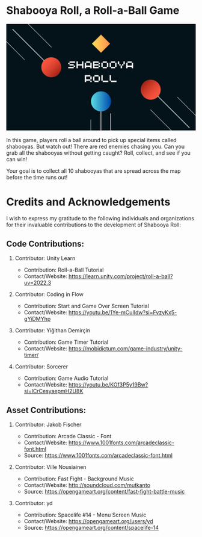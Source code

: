 # Shabooya Roll, a Roll-a-Ball Game

![BannerShabooya](BannerShabooya.png)

In this game, players roll a ball around to pick up special items called shabooyas. But watch out! There are red enemies chasing you. Can you grab all the shabooyas without getting caught? Roll, collect, and see if you can win!

Your goal is to collect all 10 shabooyas that are spread across the map before the time runs out!

# Credits and Acknowledgements

I wish to express my gratitude to the following individuals and organizations for their invaluable contributions to the development of Shabooya Roll:

## Code Contributions:

1. Contributor: Unity Learn
    - Contribution: Roll-a-Ball Tutorial
    - Contact/Website: https://learn.unity.com/project/roll-a-ball?uv=2022.3

1. Contributor: Coding in Flow
    - Contribution: Start and Game Over Screen Tutorial
    - Contact/Website: https://youtu.be/1Ye-mCuIIdw?si=FvzyKx5-gYiDMYhp

1. Contributor: Yiğithan Demirçin
    - Contribution: Game Timer Tutorial
    - Contact/Website: https://mobidictum.com/game-industry/unity-timer/
    
1. Contributor: Sorcerer
    - Contribution: Game Audio Tutorial
    - Contact/Website: https://youtu.be/KOf3P5y19Bw?si=lCrCesyaepmH2U8K

## Asset Contributions:

1. Contributor: Jakob Fischer
    - Contribution: Arcade Classic - Font
    - Contact/Website: https://www.1001fonts.com/arcadeclassic-font.html
    - Source: https://www.1001fonts.com/arcadeclassic-font.html

1. Contributor: Ville Nousiainen
    - Contribution: Fast Fight - Background Music
    - Contact/Website: http://soundcloud.com/mutkanto
    - Source: https://opengameart.org/content/fast-fight-battle-music

1. Contributor: yd
    - Contribution: Spacelife #14 - Menu Screen Music
    - Contact/Website: https://opengameart.org/users/yd
    - Source: https://opengameart.org/content/spacelife-14